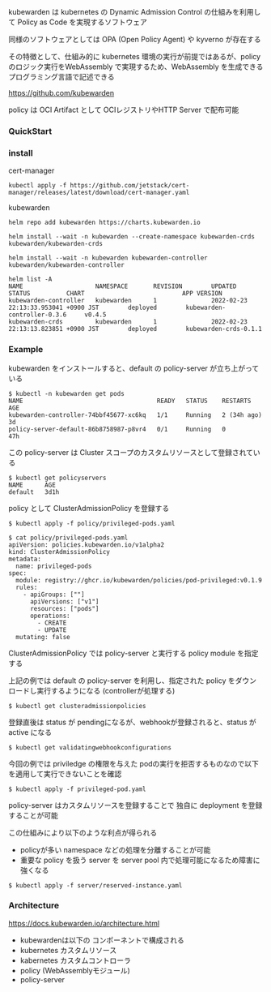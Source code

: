 kubewarden は kubernetes の Dynamic Admission Control
の仕組みを利用して Policy as Code を実現するソフトウェア

同様のソフトウェアとしては OPA (Open Policy Agent) や kyverno が存在する

その特徴として、仕組み的に kubernetes 環境の実行が前提ではあるが、policyのロジック実行をWebAssembly で実現するため、WebAssembly を生成できるプログラミング言語で記述できる

https://github.com/kubewarden

policy は OCI Artifact として OCIレジストリやHTTP Server で配布可能

### QuickStart
### install

cert-manager
```
kubectl apply -f https://github.com/jetstack/cert-manager/releases/latest/download/cert-manager.yaml
```

kubewarden

```
helm repo add kubewarden https://charts.kubewarden.io

helm install --wait -n kubewarden --create-namespace kubewarden-crds kubewarden/kubewarden-crds

helm install --wait -n kubewarden kubewarden-controller kubewarden/kubewarden-controller
```

```
helm list -A
NAME                    NAMESPACE       REVISION        UPDATED                                     STATUS          CHART                           APP VERSION
kubewarden-controller   kubewarden      1               2022-02-23 22:13:33.953041 +0900 JST        deployed        kubewarden-controller-0.3.6     v0.4.5     
kubewarden-crds         kubewarden      1               2022-02-23 22:13:13.823851 +0900 JST        deployed        kubewarden-crds-0.1.1               
```

### Example

kubewarden をインストールすると、default の policy-server が立ち上がっている
```
$ kubectl -n kubewarden get pods
NAME                                     READY   STATUS    RESTARTS      AGE
kubewarden-controller-74bbf45677-xc6kq   1/1     Running   2 (34h ago)   3d
policy-server-default-86b8758987-p8vr4   0/1     Running   0             47h
```

この policy-server は Cluster スコープのカスタムリソースとして登録されている
```
$ kubectl get policyservers                                            
NAME      AGE
default   3d1h
```

policy として ClusterAdmissionPolicy を登録する
```
$ kubectl apply -f policy/privileged-pods.yaml

$ cat policy/privileged-pods.yaml
apiVersion: policies.kubewarden.io/v1alpha2
kind: ClusterAdmissionPolicy
metadata:
  name: privileged-pods
spec:
  module: registry://ghcr.io/kubewarden/policies/pod-privileged:v0.1.9
  rules:
    - apiGroups: [""]
      apiVersions: ["v1"]
      resources: ["pods"]
      operations:
        - CREATE
        - UPDATE
  mutating: false
```

ClusterAdmissionPolicy では policy-server と実行する policy module を指定する

上記の例では default の policy-server を利用し、指定された policy をダウンロードし実行するようになる (controllerが処理する)

```
$ kubectl get clusteradmissionpolicies
```
登録直後は status が pendingになるが、webhookが登録されると、status が active になる
```
$ kubectl get validatingwebhookconfigurations
```

今回の例では priviledge の権限を与えた podの実行を拒否するものなので以下を適用して実行できないことを確認
```
$ kubectl apply -f privileged-pod.yaml
```

policy-server はカスタムリソースを登録することで 独自に deployment を登録することが可能

この仕組みにより以下のような利点が得られる
* policyが多い namespace などの処理を分離することが可能
* 重要な policy を扱う server を server pool 内で処理可能になるため障害に強くなる

```
$ kubectl apply -f server/reserved-instance.yaml
```

### Architecture

https://docs.kubewarden.io/architecture.html

* kubewardenは以下の コンポーネントで構成される
 * kubernetes カスタムリソース
 * kabernetes カスタムコントローラ
 * policy (WebAssemblyモジュール)
 * policy-server